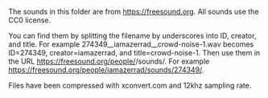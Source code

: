 The sounds in this folder are from https://freesound.org. All sounds use the CC0 license.

You can find them by splitting the filename by underscores into ID, creator, and title. For example 274349__iamazerrad__crowd-noise-1.wav becomes ID=274349, creator=iamazerrad, and title=crowd-noise-1. Then use them in the URL https://freesound.org/people/<creator>/sounds/<ID>. For example https://freesound.org/people/iamazerrad/sounds/274349/.

Files have been compressed with xconvert.com and 12khz sampling rate.